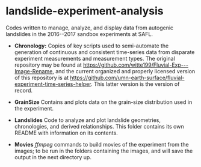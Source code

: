 # landslide-experiment-analysis

Codes written to manage, analyze, and display data from autogenic landslides in the 2016--2017 sandbox experiments at SAFL.

* **Chronology:** Copies of key scripts used to semi-automate the generation of continuous and consistent time-series data from disparate experiment measurements and measurement types. The original repository may be found at https://github.com/witte199/Fluvial-Exp---Image-Rename, and the current organized and properly licensed version of this repository is at https://github.com/umn-earth-surface/fluvial-experiment-time-series-helper. This latter version is the version of record.

* **GrainSize** Contains and plots data on the grain-size distribution used in the experiment.

* **Landslides** Code to analyze and plot landslide geometries, chronologies, and derived relationships. This folder contains its own README with information on its contents.

* **Movies** *ffmpeg* commands to build movies of the experiment from the images; to be run in the folders containing the images, and will save the output in the next directory up.
